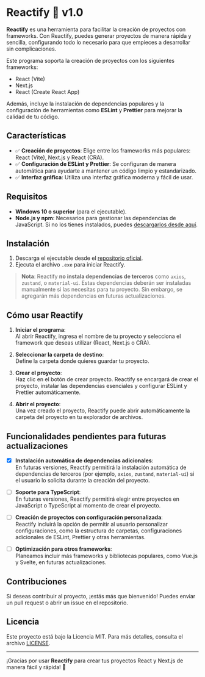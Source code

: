 # Reactify 🚀 v1.0

**Reactify** es una herramienta para facilitar la creación de proyectos con frameworks. Con Reactify, puedes generar proyectos de manera rápida y sencilla, configurando todo lo necesario para que empieces a desarrollar sin complicaciones. 

Este programa soporta la creación de proyectos con los siguientes frameworks:

- React (Vite)
- Next.js
- React (Create React App)

Además, incluye la instalación de dependencias populares y la configuración de herramientas como **ESLint** y **Prettier** para mejorar la calidad de tu código.

## Características

- ✅ **Creación de proyectos**: Elige entre los frameworks más populares: React (Vite), Next.js y React (CRA).
- ✅ **Configuración de ESLint y Prettier**: Se configuran de manera automática para ayudarte a mantener un código limpio y estandarizado.
- ✅ **Interfaz gráfica**: Utiliza una interfaz gráfica moderna y fácil de usar.

## Requisitos

- **Windows 10 o superior** (para el ejecutable).
- **Node.js y npm**: Necesarios para gestionar las dependencias de JavaScript. Si no los tienes instalados, puedes [descargarlos desde aquí](https://nodejs.org/).

## Instalación

1. Descarga el ejecutable desde el [repositorio oficial](https://github.com/Johnny1305/Reactify/releases).
2. Ejecuta el archivo `.exe` para iniciar Reactify.

> **Nota**: Reactify **no instala dependencias de terceros** como `axios`, `zustand`, o `material-ui`. Estas dependencias deberán ser instaladas manualmente si las necesitas para tu proyecto. Sin embargo, se agregarán más dependencias en futuras actualizaciones.


## Cómo usar Reactify

1. **Iniciar el programa**:  
   Al abrir Reactify, ingresa el nombre de tu proyecto y selecciona el framework que deseas utilizar (React, Next.js o CRA).
   
2. **Seleccionar la carpeta de destino**:  
   Define la carpeta donde quieres guardar tu proyecto.

3. **Crear el proyecto**:  
   Haz clic en el botón de crear proyecto. Reactify se encargará de crear el proyecto, instalar las dependencias esenciales y configurar ESLint y Prettier automáticamente.

4. **Abrir el proyecto**:  
   Una vez creado el proyecto, Reactify puede abrir automáticamente la carpeta del proyecto en tu explorador de archivos.


## Funcionalidades pendientes para futuras actualizaciones

- [x] **Instalación automática de dependencias adicionales**:  
  En futuras versiones, Reactify permitirá la instalación automática de dependencias de terceros (por ejemplo, `axios`, `zustand`, `material-ui`) si el usuario lo solicita durante la creación del proyecto.

- [ ] **Soporte para TypeScript**:  
  En futuras versiones, Reactify permitirá elegir entre proyectos en JavaScript o TypeScript al momento de crear el proyecto.

- [ ] **Creación de proyectos con configuración personalizada**:  
  Reactify incluirá la opción de permitir al usuario personalizar configuraciones, como la estructura de carpetas, configuraciones adicionales de ESLint, Prettier y otras herramientas.

- [ ] **Optimización para otros frameworks**:  
  Planeamos incluir más frameworks y bibliotecas populares, como Vue.js y Svelte, en futuras actualizaciones.


## Contribuciones

Si deseas contribuir al proyecto, ¡estás más que bienvenido! Puedes enviar un pull request o abrir un issue en el repositorio.

## Licencia

Este proyecto está bajo la Licencia MIT. Para más detalles, consulta el archivo [LICENSE](LICENSE).

---

¡Gracias por usar **Reactify** para crear tus proyectos React y Next.js de manera fácil y rápida! 🚀